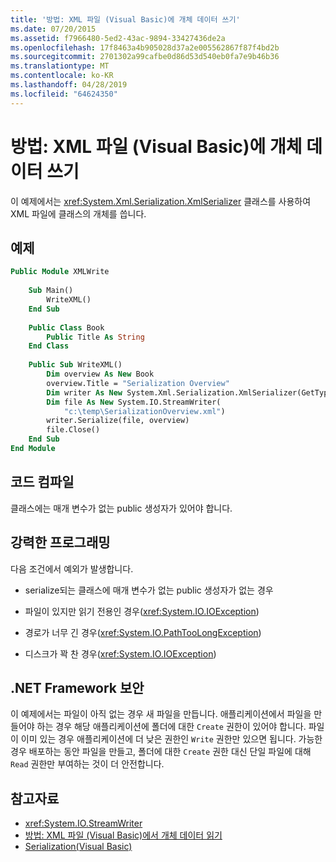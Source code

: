 ```yaml
---
title: '방법: XML 파일 (Visual Basic)에 개체 데이터 쓰기'
ms.date: 07/20/2015
ms.assetid: f7966480-5ed2-43ac-9894-33427436de2a
ms.openlocfilehash: 17f8463a4b905028d37a2e005562867f87f4bd2b
ms.sourcegitcommit: 2701302a99cafbe0d86d53d540eb0fa7e9b46b36
ms.translationtype: MT
ms.contentlocale: ko-KR
ms.lasthandoff: 04/28/2019
ms.locfileid: "64624350"
---
```

# <a name="how-to-write-object-data-to-an-xml-file-visual-basic"></a>방법: XML 파일 (Visual Basic)에 개체 데이터 쓰기
이 예제에서는 <xref:System.Xml.Serialization.XmlSerializer> 클래스를 사용하여 XML 파일에 클래스의 개체를 씁니다.  
  
## <a name="example"></a>예제  
  
```vb  
Public Module XMLWrite  
  
    Sub Main()  
        WriteXML()  
    End Sub  
  
    Public Class Book  
        Public Title As String  
    End Class  
  
    Public Sub WriteXML()  
        Dim overview As New Book  
        overview.Title = "Serialization Overview"  
        Dim writer As New System.Xml.Serialization.XmlSerializer(GetType(Book))  
        Dim file As New System.IO.StreamWriter(  
            "c:\temp\SerializationOverview.xml")  
        writer.Serialize(file, overview)  
        file.Close()  
    End Sub  
End Module  
```  
  
## <a name="compiling-the-code"></a>코드 컴파일  
 클래스에는 매개 변수가 없는 public 생성자가 있어야 합니다.  
  
## <a name="robust-programming"></a>강력한 프로그래밍  
 다음 조건에서 예외가 발생합니다.  
  
- serialize되는 클래스에 매개 변수가 없는 public 생성자가 없는 경우  
  
- 파일이 있지만 읽기 전용인 경우(<xref:System.IO.IOException>)  
  
- 경로가 너무 긴 경우(<xref:System.IO.PathTooLongException>)  
  
- 디스크가 꽉 찬 경우(<xref:System.IO.IOException>)  
  
## <a name="net-framework-security"></a>.NET Framework 보안  
 이 예제에서는 파일이 아직 없는 경우 새 파일을 만듭니다. 애플리케이션에서 파일을 만들어야 하는 경우 해당 애플리케이션에 폴더에 대한 `Create` 권한이 있어야 합니다. 파일이 이미 있는 경우 애플리케이션에 더 낮은 권한인 `Write` 권한만 있으면 됩니다. 가능한 경우 배포하는 동안 파일을 만들고, 폴더에 대한 `Create` 권한 대신 단일 파일에 대해 `Read` 권한만 부여하는 것이 더 안전합니다.  
  
## <a name="see-also"></a>참고자료

- <xref:System.IO.StreamWriter>
- [방법: XML 파일 (Visual Basic)에서 개체 데이터 읽기](../../../../visual-basic/programming-guide/concepts/serialization/how-to-read-object-data-from-an-xml-file.md)
- [Serialization(Visual Basic)](../../../../visual-basic/programming-guide/concepts/serialization/index.md)
